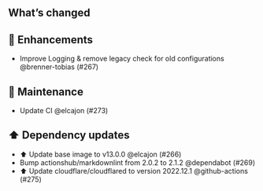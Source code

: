 ## What’s changed
## 🚀 Enhancements

- Improve Logging & remove legacy check for old configurations @brenner-tobias (#267)

## 🧰 Maintenance

- Update CI @elcajon (#273)

## ⬆️ Dependency updates

- ⬆️ Update base image to v13.0.0 @elcajon (#266)
- Bump actionshub/markdownlint from 2.0.2 to 2.1.2 @dependabot (#269)
- ⬆️ Update cloudflare/cloudflared to version 2022.12.1 @github-actions (#275)
